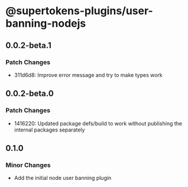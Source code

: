 # @supertokens-plugins/user-banning-nodejs

## 0.0.2-beta.1

### Patch Changes

- 311d6d8: Improve error message and try to make types work

## 0.0.2-beta.0

### Patch Changes

- 1416220: Updated package defs/build to work without publishing the internal packages separately

## 0.1.0

### Minor Changes

- Add the initial node user banning plugin
